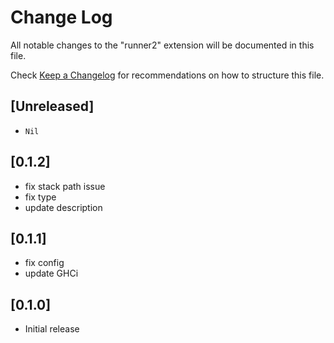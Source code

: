 # Change Log

All notable changes to the "runner2" extension will be documented in this file.

Check [Keep a Changelog](http://keepachangelog.com/) for recommendations on how to structure this file.

## [Unreleased]

- `Nil`

## [0.1.2]

- fix stack path issue
- fix type
- update description

## [0.1.1]

- fix config
- update GHCi

## [0.1.0]

- Initial release
